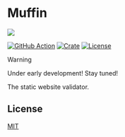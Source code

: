 # Muffin

![](https://raviqqe.s3.amazonaws.com/muffin/cute-icon-wide.png)

[![GitHub Action](https://img.shields.io/github/actions/workflow/status/raviqqe/muffin/test.yaml?branch=main&style=flat-square)](https://github.com/raviqqe/muffin/actions)
[![Crate](https://img.shields.io/crates/v/muffin.svg?style=flat-square)](https://crates.io/crates/muffin)
[![License](https://img.shields.io/github/license/raviqqe/muffin.svg?style=flat-square)](LICENSE)

> [!WARNING]
> Under early development! Stay tuned!

The static website validator.

## License

[MIT](LICENSE)
